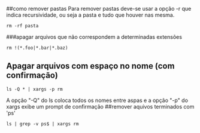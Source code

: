 ##como remover pastas
Para remover pastas deve-se usar a opção -r que indica recursividade, ou seja
a pasta e tudo que houver nas mesma.

    rm -rf pasta

###apagar arquivos que não correspondem a determinadas extensões

    rm !(*.foo|*.bar|*.baz)

## Apagar arquivos com espaço no nome (com confirmação)

    ls -Q * | xargs -p rm

A opção "-Q" do ls coloca todos os nomes entre aspas e a opção "-p"
do xargs exibe um prompt de confirmação
##remover aquivos terminados com 'ps'

    ls | grep -v ps$ | xargs rm
